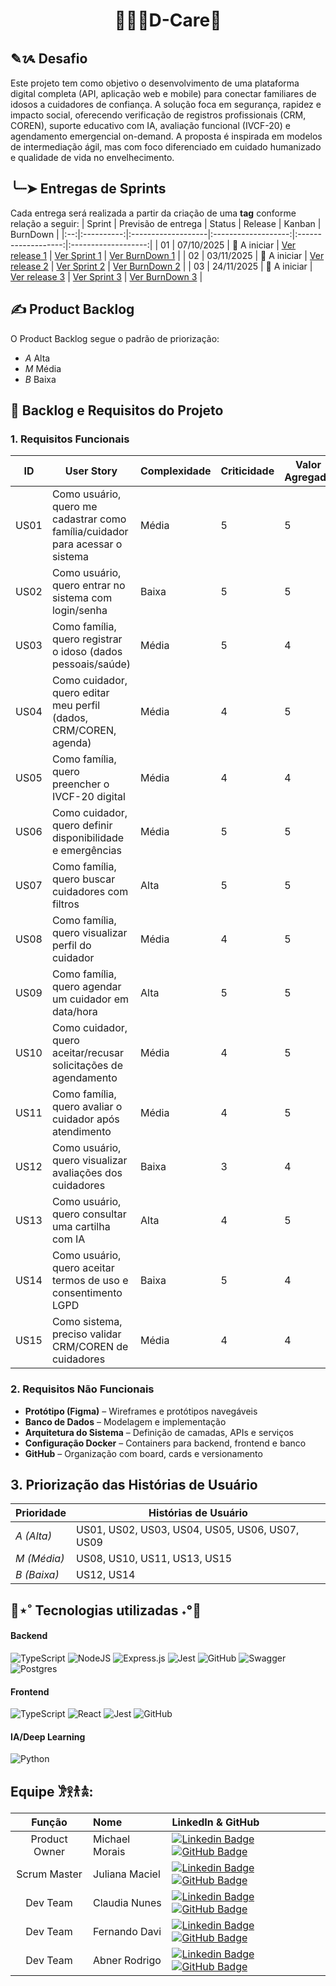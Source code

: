 <h1 align="center" style="border-bottom: none;">👨🏻‍⚕D-Care💓</h1>

## ✎ᝰ Desafio
Este projeto tem como objetivo o desenvolvimento de uma plataforma digital completa (API, aplicação web e mobile) para conectar familiares de idosos a cuidadores de confiança. A solução foca em segurança, rapidez e impacto social, oferecendo verificação de registros profissionais (CRM, COREN), suporte educativo com IA, avaliação funcional (IVCF-20) e agendamento emergencial on-demand. A proposta é inspirada em modelos de intermediação ágil, mas com foco diferenciado em cuidado humanizado e qualidade de vida no envelhecimento.


## ╰┈➤ Entregas de Sprints

 Cada entrega será realizada a partir da criação de uma **tag** conforme relação a seguir:
| Sprint | Previsão de entrega | Status | Release | Kanban | BurnDown |
|:--:|:----------:|:-------------------|:-------------------:|:-------------------:|:-------------------:|
| 01 | 07/10/2025 | 🚧 A iniciar | [Ver release 1](https://github.com/DevsDomain/D-FireTrack/releases/tag/Sprint1) | [Ver Sprint 1](https://github.com/orgs/DevsDomain/projects/39/views/5) | [Ver BurnDown 1](https://github.com/DevsDomain/D-care) |
| 02 | 03/11/2025 | 🚧 A iniciar | [Ver release 2](https://github.com/DevsDomain/D-care) | [Ver Sprint 2](https://github.com/DevsDomain/D-care) | [Ver BurnDown 2](https://github.com/DevsDomain/D-care) |
| 03 | 24/11/2025 | 🚧 A iniciar | [Ver release 3](https://github.com/DevsDomain/D-care) | [Ver Sprint 3](https://github.com/DevsDomain/D-care) | [Ver BurnDown 3](https://github.com/DevsDomain/D-care) |


## ✍️ Product Backlog
O Product Backlog segue o padrão de priorização:
- *A* Alta
- *M* Média
- *B* Baixa


## 📌 Backlog e Requisitos do Projeto

### 1. Requisitos Funcionais

| ID   | User Story                                                                 | Complexidade | Criticidade | Valor Agregado | Status |
| ---- | -------------------------------------------------------------------------- | ------------- | ------------ | --------------- | ------ |
| US01 | Como usuário, quero me cadastrar como família/cuidador para acessar o sistema | Média        | 5            | 5               | To Do  |
| US02 | Como usuário, quero entrar no sistema com login/senha                        | Baixa        | 5            | 5               | To Do  |
| US03 | Como família, quero registrar o idoso (dados pessoais/saúde)                | Média        | 5            | 4               | To Do  |
| US04 | Como cuidador, quero editar meu perfil (dados, CRM/COREN, agenda)           | Média        | 4            | 5               | To Do  |
| US05 | Como família, quero preencher o IVCF-20 digital                             | Média        | 4            | 4               | To Do  |
| US06 | Como cuidador, quero definir disponibilidade e emergências                  | Média        | 5            | 5               | To Do  |
| US07 | Como família, quero buscar cuidadores com filtros                           | Alta         | 5            | 5               | To Do  |
| US08 | Como família, quero visualizar perfil do cuidador                           | Média        | 4            | 5               | To Do  |
| US09 | Como família, quero agendar um cuidador em data/hora                        | Alta         | 5            | 5               | To Do  |
| US10 | Como cuidador, quero aceitar/recusar solicitações de agendamento            | Média        | 4            | 5               | To Do  |
| US11 | Como família, quero avaliar o cuidador após atendimento                     | Média        | 4            | 5               | To Do  |
| US12 | Como usuário, quero visualizar avaliações dos cuidadores                    | Baixa        | 3            | 4               | To Do  |
| US13 | Como usuário, quero consultar uma cartilha com IA                           | Alta         | 4            | 5               | To Do  |
| US14 | Como usuário, quero aceitar termos de uso e consentimento LGPD              | Baixa        | 5            | 4               | To Do  |
| US15 | Como sistema, preciso validar CRM/COREN de cuidadores                       | Média        | 4            | 4               | To Do  |


### 2. Requisitos Não Funcionais

- **Protótipo (Figma)** – Wireframes e protótipos navegáveis
- **Banco de Dados** – Modelagem e implementação
- **Arquitetura do Sistema** – Definição de camadas, APIs e serviços
- **Configuração Docker** – Containers para backend, frontend e banco
- **GitHub** – Organização com board, cards e versionamento


## 3. Priorização das Histórias de Usuário

| Prioridade    | Histórias de Usuário                          |
| ------------- | --------------------------------------------- |
| *A (Alta)*    | US01, US02, US03, US04, US05, US06, US07, US09 |
| *M (Média)*   | US08, US10, US11, US13, US15                   |
| *B (Baixa)*   | US12, US14                                    |

## 👾⋆˚ Tecnologias utilizadas ˖°👾

#### Backend
![TypeScript](https://img.shields.io/badge/typescript-%23007ACC.svg?style=for-the-badge&logo=typescript&logoColor=white)
![NodeJS](https://img.shields.io/badge/node.js-6DA55F?style=for-the-badge&logo=node.js&logoColor=white)
![Express.js](https://img.shields.io/badge/express.js-%23404d59.svg?style=for-the-badge&logo=express&logoColor=%2361DAFB)
![Jest](https://img.shields.io/badge/Jest-blue?style=for-the-badge&logo=jest&logoColor=white)
![GitHub](https://img.shields.io/badge/GitHub-100000?style=for-the-badge&logo=github&logoColor=white)
![Swagger](https://img.shields.io/badge/Swagger-%2300B2A0.svg?style=for-the-badge&logo=swagger&logoColor=white)
![Postgres](https://img.shields.io/badge/postgres-%23316192.svg?style=for-the-badge&logo=postgresql&logoColor=white)

#### Frontend
![TypeScript](https://img.shields.io/badge/typescript-%23007ACC.svg?style=for-the-badge&logo=typescript&logoColor=white)
![React](https://img.shields.io/badge/react-%2320232a.svg?style=for-the-badge&logo=react&logoColor=%2361DAFB)
![Jest](https://img.shields.io/badge/Jest-blue?style=for-the-badge&logo=jest&logoColor=white)
![GitHub](https://img.shields.io/badge/GitHub-100000?style=for-the-badge&logo=github&logoColor=white)

#### IA/Deep Learning
![Python](https://img.shields.io/badge/Python-%2337769E.svg?style=for-the-badge&logo=python&logoColor=white)

<span id="equipe">

## Equipe 𐦂𖨆𐀪𖠋:

|    Função       | Nome             | LinkedIn & GitHub |
| :-------------: | :--------------- | :---------------- |
| Product Owner   | Michael Morais   | [![Linkedin Badge](https://img.shields.io/badge/Linkedin-blue?style=flat-square&logo=Linkedin&logoColor=white)](https://www.linkedin.com/in/michael-morais22/) [![GitHub Badge](https://img.shields.io/badge/GitHub-111217?style=flat-square&logo=github&logoColor=white)](https://github.com/itsmorais) |
| Scrum Master    | Juliana Maciel   | [![Linkedin Badge](https://img.shields.io/badge/Linkedin-blue?style=flat-square&logo=Linkedin&logoColor=white)](https://www.linkedin.com/in/juliana-maciel-manso) [![GitHub Badge](https://img.shields.io/badge/GitHub-111217?style=flat-square&logo=github&logoColor=white)](https://github.com/Jummanso) |
| Dev Team        | Claudia Nunes    | [![Linkedin Badge](https://img.shields.io/badge/Linkedin-blue?style=flat-square&logo=Linkedin&logoColor=white)](https://www.linkedin.com/in/claudia-nuness) [![GitHub Badge](https://img.shields.io/badge/GitHub-111217?style=flat-square&logo=github&logoColor=white)](https://github.com/Claudia-Nunes) |
| Dev Team        | Fernando Davi    | [![Linkedin Badge](https://img.shields.io/badge/Linkedin-blue?style=flat-square&logo=Linkedin&logoColor=white)](https://www.linkedin.com/in/fernando-davi-492842276) [![GitHub Badge](https://img.shields.io/badge/GitHub-111217?style=flat-square&logo=github&logoColor=white)](https://github.com/fnddavi) |
| Dev Team        | Abner Rodrigo    | [![Linkedin Badge](https://img.shields.io/badge/Linkedin-blue?style=flat-square&logo=Linkedin&logoColor=white)](https://www.linkedin.com/in/abnercosta97) [![GitHub Badge](https://img.shields.io/badge/GitHub-111217?style=flat-square&logo=github&logoColor=white)](https://github.com/abnercosta97) |



